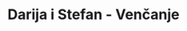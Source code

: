 ---
title: "Darija i Stefan - Venčanje"
featured_image: '/images/background.jpg'
description: "12. jul 2020, Novi Sad"
---